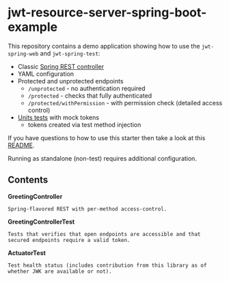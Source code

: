 
# jwt-resource-server-spring-boot-example

This repository contains a demo application showing how to use the `jwt-spring-web` and `jwt-spring-test`:

  * Classic [Spring REST controller](src/main/java/org/entur/jwt/spring/demo/GreetingController.java)
  * YAML configuration
  * Protected and unprotected endpoints
      * `/unprotected` - no authentication required
      * `/protected` - checks that fully authenticated
      * `/protected/withPermission` - with permission check (detailed access control)
  * [Units tests](src/test/java/org/entur/jwt/spring/demo/GreetingControllerTest.java) with mock tokens
      * tokens created via test method injection

If you have questions to how to use this starter then take a look at this [README](../../jwt-server/README.md).

Running as standalone (non-test) requires additional configuration.

## Contents

**GreetingController**

```
Spring-flavored REST with per-method access-control.
```

**GreetingControllerTest**

```
Tests that verifies that open endpoints are accessible and that secured endpoints require a valid token.
```

**ActuatorTest**
```
Test health status (includes contribution from this library as of whether JWK are available or not).
```

